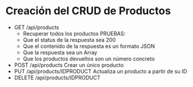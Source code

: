 # Creación del CRUD de Productos

- GET /api/products
    - Recuperar todos los productos
    PRUEBAS:
    - Que el status de la respuesta sea 200
    - Que el contenido de la respuesta es un formato JSON
    - Que la respuesta sea un Array
    - Que los productos devueltos son un número concreto
- POST /api/products
    Crear un único producto
- PUT /api/products/IDPRODUCT
    Actualiza un producto a partir de su ID
- DELETE /api/products/IDPRODUCT